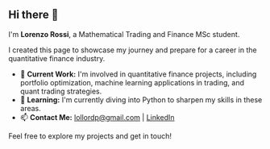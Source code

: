 ## Hi there 👋

I'm **Lorenzo Rossi**, a Mathematical Trading and Finance MSc student. 

I created this page to showcase my journey and prepare for a career in the quantitative finance industry.

- 🔭 **Current Work:** I'm involved in quantitative finance projects, including portfolio optimization, machine learning applications in trading, and quant trading strategies.
- 🌱 **Learning:** I'm currently diving into Python to sharpen my skills in these areas.
- 📫 **Contact Me:** [lollordp@gmail.com](mailto:lollordp@gmail.com) | [LinkedIn](https://www.linkedin.com/in/lorenzo-rossi01/)

Feel free to explore my projects and get in touch!


<!--
**lollordp/lollordp** is a ✨ _special_ ✨ repository because its `README.md` (this file) appears on your GitHub profile.

Here are some ideas to get you started:

- 🔭 I’m currently working on ...
- 🌱 I’m currently learning ...
- 👯 I’m looking to collaborate on ...
- 🤔 I’m looking for help with ...
- 💬 Ask me about ...
- 📫 How to reach me: ...
- 😄 Pronouns: ...
- ⚡ Fun fact: ...
-->
